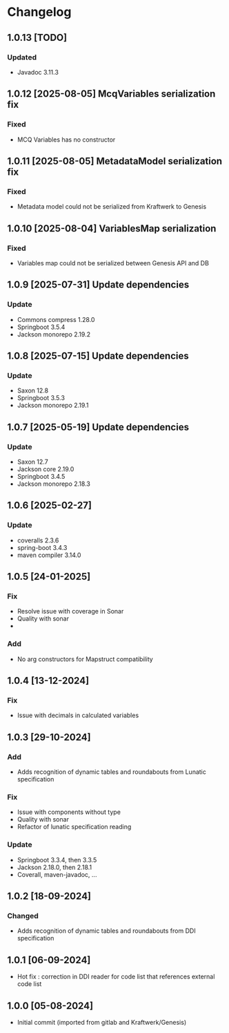 # Changelog
## 1.0.13 [TODO]
### Updated
- Javadoc 3.11.3

## 1.0.12 [2025-08-05] McqVariables serialization fix
### Fixed
- MCQ Variables has no constructor

## 1.0.11 [2025-08-05] MetadataModel serialization fix
### Fixed
- Metadata model could not be serialized from Kraftwerk to Genesis

## 1.0.10 [2025-08-04] VariablesMap serialization
### Fixed
- Variables map could not be serialized between Genesis API and DB

## 1.0.9 [2025-07-31] Update dependencies
### Update
- Commons compress 1.28.0
- Springboot 3.5.4
- Jackson monorepo 2.19.2

## 1.0.8 [2025-07-15] Update dependencies
### Update
- Saxon 12.8
- Springboot 3.5.3
- Jackson monorepo 2.19.1

## 1.0.7 [2025-05-19] Update dependencies
### Update
- Saxon 12.7
- Jackson core 2.19.0
- Springboot 3.4.5
- Jackson monorepo 2.18.3

## 1.0.6 [2025-02-27]
### Update
- coveralls 2.3.6
- spring-boot 3.4.3
- maven compiler 3.14.0

## 1.0.5 [24-01-2025]

### Fix
- Resolve issue with coverage in Sonar
- Quality with sonar
- 
### Add
- No arg constructors for Mapstruct compatibility

## 1.0.4 [13-12-2024]
### Fix
- Issue with decimals in calculated variables

## 1.0.3 [29-10-2024]

### Add
- Adds recognition of dynamic tables and roundabouts from Lunatic specification

### Fix
- Issue with components without type
- Quality with sonar
- Refactor of lunatic specification reading

### Update
- Springboot 3.3.4, then 3.3.5
- Jackson 2.18.0, then 2.18.1
- Coverall, maven-javadoc, ...

## 1.0.2 [18-09-2024]
### Changed
- Adds recognition of dynamic tables and roundabouts from DDI specification

## 1.0.1 [06-09-2024]
- Hot fix : correction in  DDI reader for code list that references external code list

## 1.0.0 [05-08-2024]
- Initial commit (imported from gitlab and Kraftwerk/Genesis)
